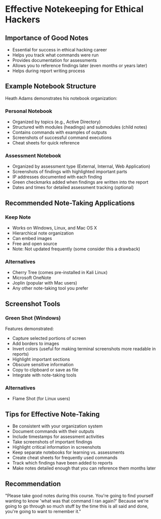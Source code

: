 # Effective Notekeeping for Ethical Hackers

## Importance of Good Notes
* Essential for success in ethical hacking career
* Helps you track what commands were run
* Provides documentation for assessments
* Allows you to reference findings later (even months or years later)
* Helps during report writing process

## Example Notebook Structure
Heath Adams demonstrates his notebook organization:

### Personal Notebook
* Organized by topics (e.g., Active Directory)
* Structured with modules (headings) and submodules (child notes)
* Contains commands with examples of outputs
* Screenshots of successful command executions
* Cheat sheets for quick reference

### Assessment Notebook
* Organized by assessment type (External, Internal, Web Application)
* Screenshots of findings with highlighted important parts
* IP addresses documented with each finding
* Green checkmarks added when findings are written into the report
* Dates and times for detailed assessment tracking (optional)

## Recommended Note-Taking Applications

### Keep Note
* Works on Windows, Linux, and Mac OS X
* Hierarchical note organization
* Can embed images
* Free and open source
* Note: Not updated frequently (some consider this a drawback)

### Alternatives
* Cherry Tree (comes pre-installed in Kali Linux)
* Microsoft OneNote
* Joplin (popular with Mac users)
* Any other note-taking tool you prefer

## Screenshot Tools

### Green Shot (Windows)
Features demonstrated:
* Capture selected portions of screen
* Add borders to images
* Invert colors (useful for making terminal screenshots more readable in reports)
* Highlight important sections
* Obscure sensitive information
* Copy to clipboard or save as file
* Integrate with note-taking tools

### Alternatives
* Flame Shot (for Linux users)

## Tips for Effective Note-Taking
* Be consistent with your organization system
* Document commands with their outputs
* Include timestamps for assessment activities
* Take screenshots of important findings
* Highlight critical information in screenshots
* Keep separate notebooks for learning vs. assessments
* Create cheat sheets for frequently used commands
* Track which findings have been added to reports
* Make notes detailed enough that you can reference them months later

## Recommendation
"Please take good notes during this course. You're going to find yourself wanting to know 'what was that command I ran again?' Because we're going to go through so much stuff by the time this is all said and done, you're going to want to remember it."
